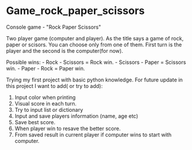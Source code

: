 # Game_rock_paper_scissors
Console game - "Rock Paper Scissors"

Two player game (computer and player).
As the title says a game of rock, paper or scisors. You can choose only from one of them.
First turn is the player and the second is the computer(for now).

Possible wins:
     - Rock - Scissors = Rock win.
     - Scissors - Paper = Scissors win.
     - Paper - Rock = Paper win.
    
Trying my first project with basic python knowledge.
For future update in this project I want to add( or try to add):
   1) Input color when printing
   2) Visual score in each turn.
   3) Try to input list or dictionary
   4) Input and save players information (name, age etc)
   5) Save best score.
   6) When player win to resave the better score.
   7) From saved result in current player if computer wins to start with computer.
      

